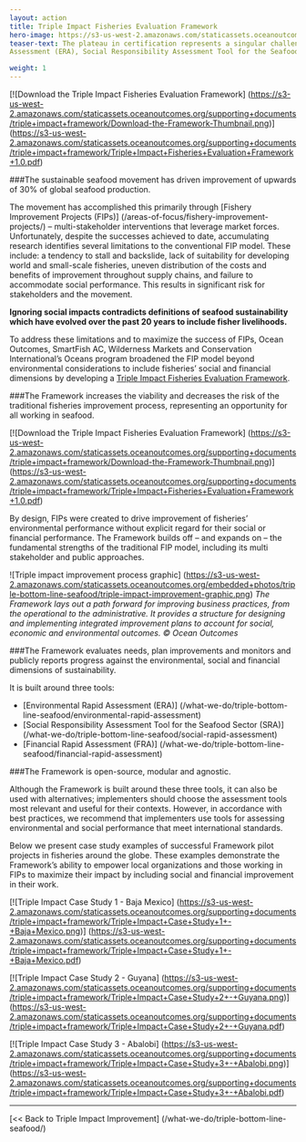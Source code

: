 ```yaml
---
layout: action
title: Triple Impact Fisheries Evaluation Framework
hero-image: https://s3-us-west-2.amazonaws.com/staticassets.oceanoutcomes.org/news+and+analysis/hero+images/conservation-international-O2-partnership-hero.jpg
teaser-text: The plateau in certification represents a singular challenge for the sustainable seafood movement. We have reimagined the improvement model and built a Triple Impact Fisheries Evaluation Framework to increase the viability and decrease the risk of fisheries improvement by evaluating, tracking and incentivizing improvement of fisheries’ social and financial performance along with their environmental performance. The Triple Impact Evaluation Framework is based on three tools—the Environmental Rapid
Assessment (ERA), Social Responsibility Assessment Tool for the Seafood Sector (SRA) and Financial Rapid Assessment (FRA).

weight: 1
---
```


[![Download the Triple Impact Fisheries Evaluation Framework]
(https://s3-us-west-2.amazonaws.com/staticassets.oceanoutcomes.org/supporting+documents/triple+impact+framework/Download-the-Framework-Thumbnail.png)] (https://s3-us-west-2.amazonaws.com/staticassets.oceanoutcomes.org/supporting+documents/triple+impact+framework/Triple+Impact+Fisheries+Evaluation+Framework+1.0.pdf)

###The sustainable seafood movement has driven improvement of upwards of 30% of global seafood production.

The movement has accomplished this primarily through [Fishery Improvement Projects (FIPs)] (/areas-of-focus/fishery-improvement-projects/) – multi-stakeholder interventions that leverage market forces. Unfortunately, despite the successes achieved to date, accumulating research identifies several limitations to the conventional FIP model. These include: a tendency to stall and backslide, lack of suitability for developing world and small-scale fisheries, uneven distribution of the costs and benefits of improvement throughout supply chains, and failure to accommodate social performance. This results in significant risk for stakeholders and the movement.

**Ignoring social impacts contradicts definitions of seafood sustainability which have evolved over the past 20 years to include fisher livelihoods.**

To address these limitations and to maximize the success of FIPs, Ocean Outcomes, SmartFish AC, Wilderness Markets and Conservation International’s Oceans program broadened the FIP model beyond environmental considerations to include fisheries’ social and financial dimensions by developing a <a href="https://s3-us-west-2.amazonaws.com/staticassets.oceanoutcomes.org/supporting+documents/triple+impact+framework/Triple+Impact+Fisheries+Evaluation+Framework+1.0.pdf" target="_blank">Triple Impact Fisheries Evaluation Framework</a>.

###The Framework increases the viability and decreases the risk of the traditional fisheries improvement process, representing an opportunity for all working in seafood.

[![Download the Triple Impact Fisheries Evaluation Framework]
(https://s3-us-west-2.amazonaws.com/staticassets.oceanoutcomes.org/supporting+documents/triple+impact+framework/Download-the-Framework-Thumbnail.png)] (https://s3-us-west-2.amazonaws.com/staticassets.oceanoutcomes.org/supporting+documents/triple+impact+framework/Triple+Impact+Fisheries+Evaluation+Framework+1.0.pdf)

By design, FIPs were created to drive improvement of fisheries’ environmental performance without explicit regard for their social or financial performance. The Framework builds off – and expands on – the fundamental strengths of the traditional FIP model, including its multi stakeholder and public approaches.

![Triple impact improvement process graphic]
(https://s3-us-west-2.amazonaws.com/staticassets.oceanoutcomes.org/embedded+photos/triple-bottom-line-seafood/triple-impact-improvement-graphic.png)
*The Framework lays out a path forward for improving business practices, from the operational to the administrative. It provides a structure for designing and implementing integrated improvement plans to account for social, economic and environmental outcomes. © Ocean Outcomes*

###The Framework evaluates needs, plan improvements and monitors and publicly reports progress against the environmental, social and financial dimensions of sustainability.

It is built around three tools:  

  * [Environmental Rapid Assessment (ERA)] (/what-we-do/triple-bottom-line-seafood/environmental-rapid-assessment)
  * [Social Responsibility Assessment Tool for the Seafood Sector (SRA)] (/what-we-do/triple-bottom-line-seafood/social-rapid-assessment)
  * [Financial Rapid Assessment (FRA)] (/what-we-do/triple-bottom-line-seafood/financial-rapid-assessment)

###The Framework is open-source, modular and agnostic.

Although the Framework is built around these three tools, it can also be used with alternatives; implementers should choose the assessment tools most relevant and useful for their contexts. However, in accordance with best practices, we recommend that implementers use tools for assessing environmental and social performance that meet international standards.

Below we present case study examples of successful Framework pilot projects in fisheries around the globe. These examples demonstrate the Framework’s ability to empower local organizations and those working in FIPs to maximize their impact by including social and financial improvement in their work.

[![Triple Impact Case Study 1 - Baja Mexico]
(https://s3-us-west-2.amazonaws.com/staticassets.oceanoutcomes.org/supporting+documents/triple+impact+framework/Triple+Impact+Case+Study+1+-+Baja+Mexico.png)] (https://s3-us-west-2.amazonaws.com/staticassets.oceanoutcomes.org/supporting+documents/triple+impact+framework/Triple+Impact+Case+Study+1+-+Baja+Mexico.pdf)

[![Triple Impact Case Study 2 - Guyana]
(https://s3-us-west-2.amazonaws.com/staticassets.oceanoutcomes.org/supporting+documents/triple+impact+framework/Triple+Impact+Case+Study+2+-+Guyana.png)] (https://s3-us-west-2.amazonaws.com/staticassets.oceanoutcomes.org/supporting+documents/triple+impact+framework/Triple+Impact+Case+Study+2+-+Guyana.pdf)

[![Triple Impact Case Study 3 - Abalobi]
(https://s3-us-west-2.amazonaws.com/staticassets.oceanoutcomes.org/supporting+documents/triple+impact+framework/Triple+Impact+Case+Study+3+-+Abalobi.png)] (https://s3-us-west-2.amazonaws.com/staticassets.oceanoutcomes.org/supporting+documents/triple+impact+framework/Triple+Impact+Case+Study+3+-+Abalobi.pdf)

-----

[<< Back to Triple Impact Improvement] (/what-we-do/triple-bottom-line-seafood/)

